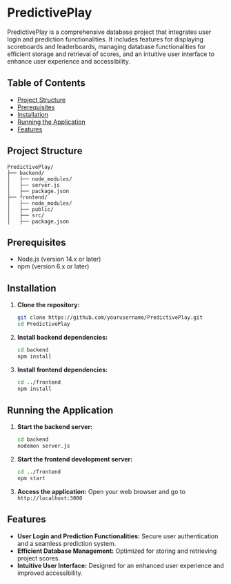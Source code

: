 # PredictivePlay

PredictivePlay is a comprehensive database project that integrates user login and prediction functionalities. It includes features for displaying scoreboards and leaderboards, managing database functionalities for efficient storage and retrieval of scores, and an intuitive user interface to enhance user experience and accessibility.

## Table of Contents

- [Project Structure](#project-structure)
- [Prerequisites](#prerequisites)
- [Installation](#installation)
- [Running the Application](#running-the-application)
- [Features](#features)

## Project Structure

```
PredictivePlay/
├── backend/
│   ├── node_modules/
│   ├── server.js
│   ├── package.json
├── frontend/
│   ├── node_modules/
│   ├── public/
│   ├── src/
│   ├── package.json
```

## Prerequisites

- Node.js (version 14.x or later)
- npm (version 6.x or later)

## Installation

1. **Clone the repository:**
   ```bash
   git clone https://github.com/yourusername/PredictivePlay.git
   cd PredictivePlay
   ```

2. **Install backend dependencies:**
   ```bash
   cd backend
   npm install
   ```

3. **Install frontend dependencies:**
   ```bash
   cd ../frontend
   npm install
   ```

## Running the Application

1. **Start the backend server:**
   ```bash
   cd backend
   nodemon server.js
   ```

2. **Start the frontend development server:**
   ```bash
   cd ../frontend
   npm start
   ```

3. **Access the application:**
   Open your web browser and go to `http://localhost:3000`

## Features

- **User Login and Prediction Functionalities:** Secure user authentication and a seamless prediction system.
- **Efficient Database Management:** Optimized for storing and retrieving project scores.
- **Intuitive User Interface:** Designed for an enhanced user experience and improved accessibility.



